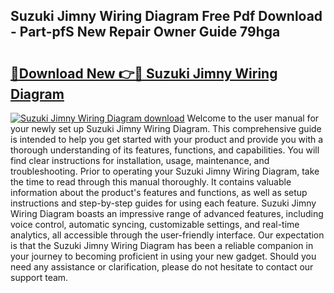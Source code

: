 ## Suzuki Jimny Wiring Diagram Free Pdf Download - Part-pfS New Repair Owner Guide 79hga

# <h2><a href="http://dfnadr.blite.top/?on=Suzuki+Jimny+Wiring+Diagram">🔗Download New 👉🔴 Suzuki Jimny Wiring Diagram</a></h2>

[![Suzuki Jimny Wiring Diagram download](https://i.imgur.com/lujVjoI.png)](http://dfnadr.blite.top/?on=Suzuki+Jimny+Wiring+Diagram)
Welcome to the user manual for your newly set up Suzuki Jimny Wiring Diagram. This comprehensive guide is intended to help you get started with your product and provide you with a thorough understanding of its features, functions, and capabilities. You will find clear instructions for installation, usage, maintenance, and troubleshooting. Prior to operating your Suzuki Jimny Wiring Diagram, take the time to read through this manual thoroughly. It contains valuable information about the product's features and functions, as well as setup instructions and step-by-step guides for using each feature. Suzuki Jimny Wiring Diagram boasts an impressive range of advanced features, including voice control, automatic syncing, customizable settings, and real-time analytics, all accessible through the user-friendly interface. Our expectation is that the Suzuki Jimny Wiring Diagram has been a reliable companion in your journey to becoming proficient in using your new gadget. Should you need any assistance or clarification, please do not hesitate to contact our support team.
